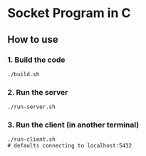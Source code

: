 # Socket Program in C

## How to use

### 1. Build the code

```shell
./build.sh
```

### 2. Run the server

```shell
./run-server.sh
```

### 3. Run the client (in another terminal)

```shell
./run-client.sh
# defaults connecting to localhost:5432
```
